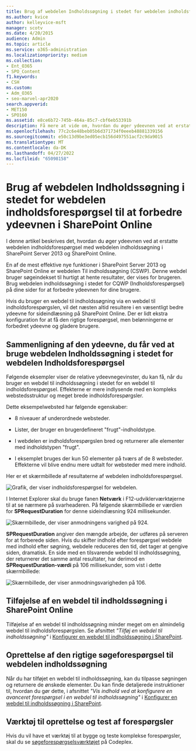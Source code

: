 ```yaml
---
title: Brug af webdelen Indholdssøgning i stedet for webdelen indholdsforespørgsel til at forbedre ydeevnen i SharePoint Online
ms.author: kvice
author: kelleyvice-msft
manager: scotv
ms.date: 4/20/2015
audience: Admin
ms.topic: article
ms.service: o365-administration
ms.localizationpriority: medium
ms.collection:
- Ent_O365
- SPO_Content
f1.keywords:
- CSH
ms.custom:
- Adm_O365
- seo-marvel-apr2020
search.appverid:
- MET150
- SPO160
ms.assetid: e8ce6b72-745b-464a-85c7-cbf6eb53391b
description: Få mere at vide om, hvordan du øger ydeevnen ved at erstatte webdelen indholdsforespørgsel med webdelen Indholdssøgning i SharePoint Server 2013 og SharePoint Online.
ms.openlocfilehash: 77c2c6e48beb05b6d371734f0eeeb48881339156
ms.sourcegitcommit: e50c13d9be3ed05ecb156d497551acf2c9da9015
ms.translationtype: MT
ms.contentlocale: da-DK
ms.lasthandoff: 04/27/2022
ms.locfileid: "65098158"
---
```

# <a name="using-content-search-web-part-instead-of-content-query-web-part-to-improve-performance-in-sharepoint-online"></a>Brug af webdelen Indholdssøgning i stedet for webdelen indholdsforespørgsel til at forbedre ydeevnen i SharePoint Online

I denne artikel beskrives det, hvordan du øger ydeevnen ved at erstatte webdelen indholdsforespørgsel med webdelen indholdssøgning i SharePoint Server 2013 og SharePoint Online.
  
En af de mest effektive nye funktioner i SharePoint Server 2013 og SharePoint Online er webdelen Til indholdssøgning (CSWP). Denne webdel bruger søgeindekset til hurtigt at hente resultater, der vises for brugeren. Brug webdelen indholdssøgning i stedet for CQWP (Indholdsforespørgsel) på dine sider for at forbedre ydeevnen for dine brugere.
  
Hvis du bruger en webdel til indholdssøgning via en webdel til indholdsforespørgslen, vil det næsten altid resultere i en væsentligt bedre ydeevne for sideindlæsning på SharePoint Online. Der er lidt ekstra konfiguration for at få den rigtige forespørgsel, men belønningerne er forbedret ydeevne og gladere brugere.
  
## <a name="comparing-the-performance-gain-you-get-from-using-content-search-web-part-instead-of-content-query-web-part"></a>Sammenligning af den ydeevne, du får ved at bruge webdelen Indholdssøgning i stedet for webdelen Indholdsforespørgsel

Følgende eksempler viser de relative ydeevnegevinster, du kan få, når du bruger en webdel til indholdssøgning i stedet for en webdel til indholdsforespørgsel. Effekterne er mere indlysende med en kompleks webstedsstruktur og meget brede indholdsforespørgsler.
  
Dette eksempelwebsted har følgende egenskaber:
  
- 8 niveauer af underordnede websteder.
    
- Lister, der bruger en brugerdefineret "frugt"-indholdstype.
    
- I webdelen er indholdsforespørgslen bred og returnerer alle elementer med indholdstypen "frugt".
    
- I eksemplet bruges der kun 50 elementer på tværs af de 8 websteder. Effekterne vil blive endnu mere udtalt for websteder med mere indhold.
    
Her er et skærmbillede af resultaterne af webdelen indholdsforespørgsel.
  
![Grafik, der viser indholdsforespørgsel for webdelen.](../media/b3d41f20-dfe5-46ed-9c0a-31057e82de33.png)
  
I Internet Explorer skal du bruge fanen **Netværk** i F12-udviklerværktøjerne til at se nærmere på svarheaderen. På følgende skærmbillede er værdien for **SPRequestDuration** for denne sideindlæsning 924 millisekunder. 
  
![Skærmbillede, der viser anmodningens varighed på 924.](../media/343571f2-a249-4de2-bc11-2cee93498aea.png)
  
 **SPRequestDuration** angiver den mængde arbejde, der udføres på serveren for at forberede siden. Hvis du skifter indhold efter forespørgsel webdele med indhold efter søgning, webdele reduceres den tid, det tager at gengive siden, dramatisk. En side med en tilsvarende webdel til indholdssøgning, der returnerer det samme antal resultater, har derimod en **SPRequestDuration-værdi** på 106 millisekunder, som vist i dette skærmbillede: 
  
![Skærmbillede, der viser anmodningsvarigheden på 106.](../media/b46387ac-660d-4e5e-a11c-cc430e912962.png)
  
## <a name="adding-a-content-search-web-part-in-sharepoint-online"></a>Tilføjelse af en webdel til indholdssøgning i SharePoint Online

Tilføjelse af en webdel til indholdssøgning minder meget om en almindelig webdel til indholdsforespørgslen. Se afsnittet *"Tilføj en webdel til indholdssøgning"* i [Konfigurer en webdel til indholdssøgning i SharePoint](https://support.office.com/article/Configure-a-Content-Search-Web-Part-in-SharePoint-0dc16de1-dbe4-462b-babb-bf8338c36c9a).
  
## <a name="creating-the-right-search-query-for-your-content-search-web-part"></a>Oprettelse af den rigtige søgeforespørgsel til webdelen indholdssøgning

Når du har tilføjet en webdel til indholdssøgning, kan du tilpasse søgningen og returnere de ønskede elementer. Du kan finde detaljerede instruktioner til, hvordan du gør dette, i afsnittet *"Vis indhold ved at konfigurere en avanceret forespørgsel i en webdel til indholdssøgning"* i [Konfigurer en webdel til indholdssøgning i SharePoint](https://support.office.com/article/Configure-a-Content-Search-Web-Part-in-SharePoint-0dc16de1-dbe4-462b-babb-bf8338c36c9a).
  
## <a name="query-building-and-testing-tool"></a>Værktøj til oprettelse og test af forespørgsler

Hvis du vil have et værktøj til at bygge og teste komplekse forespørgsler, skal du se [søgeforespørgselsværktøjet](https://sp2013searchtool.codeplex.com/) på Codeplex. 
  

